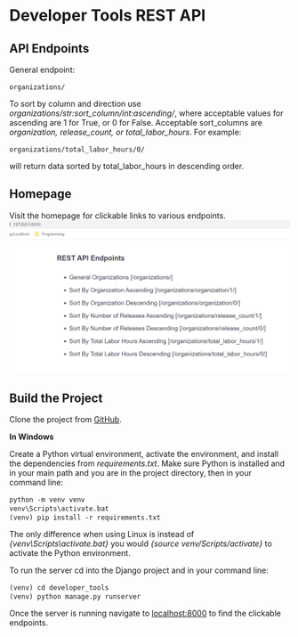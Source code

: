 # Developer Tools REST API

## API Endpoints
General endpoint:
```
organizations/
```
To sort by column and direction use _organizations/str:sort_column/int:ascending/_, where acceptable values for
ascending are 1 for True, or 0 for False. Acceptable sort_columns are _organization, release_count, or total_labor_hours_. For example:
```
organizations/total_labor_hours/0/
```
will return data sorted by total_labor_hours in descending order.

## Homepage
Visit the homepage for clickable links to various endpoints.
![Homepage Image](images/homepage.PNG)

## Build the Project
Clone the project from [GitHub](https://github.com/codeDogMcGee/DeveloperToolsRestApi).

__In Windows__

Create a Python virtual environment, activate the environment, and install the dependencies from _requirements.txt_. Make sure Python is installed and in your main path and you are in the project directory, then in your command line:
```
python -m venv venv
venv\Scripts\activate.bat
(venv) pip install -r requirements.txt
```
The only difference when using Linux is instead of _{venv\Scripts\activate.bat}_ you would _{source venv/Scripts/activate}_ to activate the Python environment.

To run the server cd into the Django project and in your command line:
```
(venv) cd developer_tools
(venv) python manage.py runserver
```
Once the server is running navigate to [localhost:8000](http://127.0.0.1:8000/) to find the clickable endpoints.